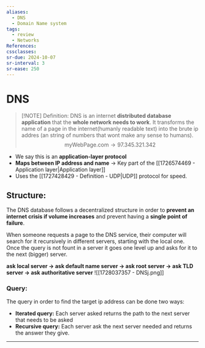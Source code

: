 ```yaml
---
aliases:
  - DNS
  - Domain Name system
tags:
  - review
  - Networks
References: 
cssclasses:
sr-due: 2024-10-07
sr-interval: 3
sr-ease: 250
---
```

# DNS

> [!NOTE] Definition: 
> DNS is an internet **distributed database application** that the **whole network needs to work**.
>  It transforms the name of a page in the internet(humanly readable text)  into the brute ip addres (an string of numbers that wont make any sense to humans). 
>  $$
>   \text{myWebPage.com} \rightarrow 97.345.321.342
>   $$

+ We say this is an **application-layer protocol** 
+ **Maps between IP address and name** → Key part of the [[1726574469 - Application layer|Application layer]]
+ Uses the [[1727428429 - Definition - UDP|UDP]] protocol for speed. 
## Structure: 
The DNS database follows a decentralized structure in order to **prevent an internet crisis if volume increases** and prevent having a **single point of failure**.

When someone requests a page to the DNS service, their computer will search for it recursively in different servers, starting with the local one. Once the query is not fount in a server it goes one level up and asks for it to the next (bigger) server. 

**ask local server → ask default name server → ask root server → ask TLD server → ask authoritative server**
![[1728037357 - DNSj.png]]

### Query: 
The query in order to find the target ip address can be done two ways: 
+ **Iterated query:** Each server asked returns the path to the next server that needs to be asked
+ **Recursive query:** Each server ask the next server needed and returns the answer they give.

***
